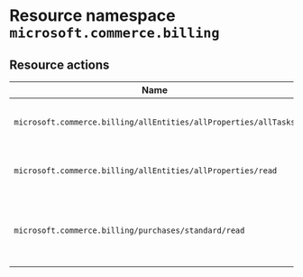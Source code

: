# Resource namespace `microsoft.commerce.billing`
## Resource actions
|Name|Description|Privileged|
|-|-|-|
|`microsoft.commerce.billing/allEntities/allProperties/allTasks`|Manage all aspects of Office 365 billing|False|
|`microsoft.commerce.billing/allEntities/allProperties/read`|Read all resources of Office 365 billing|False|
|`microsoft.commerce.billing/purchases/standard/read`|Read purchase services in Microsoft 365 admin center.|False|
